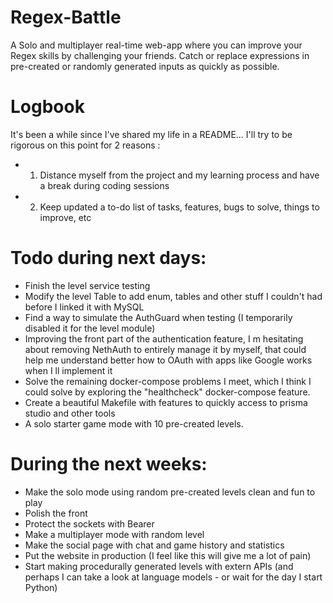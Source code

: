 # Regex-Battle
A Solo and multiplayer real-time web-app where you can improve your Regex skills by challenging your friends. Catch or replace expressions in pre-created or randomly generated inputs as quickly as possible.

# Logbook
It's been a while since I've shared my life in a README... I'll try to be rigorous on this point for 2 reasons :
  - 1) Distance myself from the project and my learning process and have a break during coding sessions
  - 2) Keep updated a to-do list of tasks, features, bugs to solve, things to improve, etc
   
# Todo during next days:
  - Finish the level service testing
  - Modify the level Table to add enum, tables and other stuff I couldn't had before I linked it with MySQL
  - Find a way to simulate the AuthGuard when testing (I temporarily disabled it for the level module)
  - Improving the front part of the authentication feature, I m hesitating about removing NethAuth to entirely manage it by myself, that could help me understand better how to OAuth with apps like Google works when I ll implement it
  - Solve the remaining docker-compose problems I meet, which I think I could solve by exploring the "healthcheck" docker-compose feature.
  - Create a beautiful Makefile with features to quickly access to prisma studio and other tools
  - A solo starter game mode with 10 pre-created levels.

# During the next weeks:
  - Make the solo mode using random pre-created levels clean and fun to play
  - Polish the front
  - Protect the sockets with Bearer
  - Make a multiplayer mode with random level
  - Make the social page with chat and game history and statistics
  - Put the website in production (I feel like this will give me a lot of pain)
  - Start making procedurally generated levels with extern APIs (and perhaps I can take a look at language models - or wait for the day I start Python)
